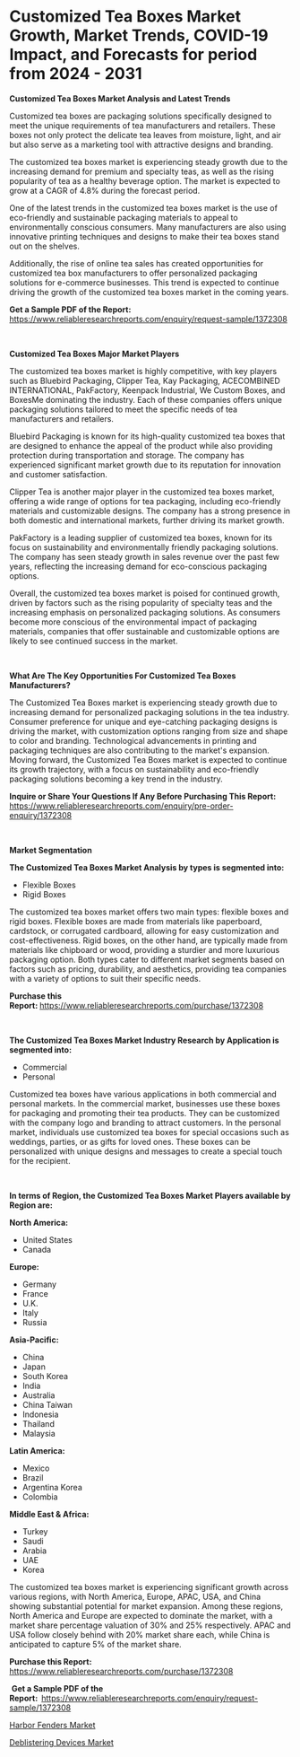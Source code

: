 <p><h1>Customized Tea Boxes Market Growth, Market Trends, COVID-19 Impact, and Forecasts for period from 2024 - 2031</h1></p><p><strong>Customized Tea Boxes Market Analysis and Latest Trends</strong></p>
<p><p>Customized tea boxes are packaging solutions specifically designed to meet the unique requirements of tea manufacturers and retailers. These boxes not only protect the delicate tea leaves from moisture, light, and air but also serve as a marketing tool with attractive designs and branding.</p><p>The customized tea boxes market is experiencing steady growth due to the increasing demand for premium and specialty teas, as well as the rising popularity of tea as a healthy beverage option. The market is expected to grow at a CAGR of 4.8% during the forecast period.</p><p>One of the latest trends in the customized tea boxes market is the use of eco-friendly and sustainable packaging materials to appeal to environmentally conscious consumers. Many manufacturers are also using innovative printing techniques and designs to make their tea boxes stand out on the shelves.</p><p>Additionally, the rise of online tea sales has created opportunities for customized tea box manufacturers to offer personalized packaging solutions for e-commerce businesses. This trend is expected to continue driving the growth of the customized tea boxes market in the coming years.</p></p>
<p><strong>Get a Sample PDF of the Report:&nbsp;</strong> <a href="https://www.reliableresearchreports.com/enquiry/request-sample/1372308">https://www.reliableresearchreports.com/enquiry/request-sample/1372308</a></p>
<p>&nbsp;</p>
<p><strong>Customized Tea Boxes Major Market Players</strong></p>
<p><p>The customized tea boxes market is highly competitive, with key players such as Bluebird Packaging, Clipper Tea, Kay Packaging, ACECOMBINED INTERNATIONAL, PakFactory, Keenpack Industrial, We Custom Boxes, and BoxesMe dominating the industry. Each of these companies offers unique packaging solutions tailored to meet the specific needs of tea manufacturers and retailers.</p><p>Bluebird Packaging is known for its high-quality customized tea boxes that are designed to enhance the appeal of the product while also providing protection during transportation and storage. The company has experienced significant market growth due to its reputation for innovation and customer satisfaction.</p><p>Clipper Tea is another major player in the customized tea boxes market, offering a wide range of options for tea packaging, including eco-friendly materials and customizable designs. The company has a strong presence in both domestic and international markets, further driving its market growth.</p><p>PakFactory is a leading supplier of customized tea boxes, known for its focus on sustainability and environmentally friendly packaging solutions. The company has seen steady growth in sales revenue over the past few years, reflecting the increasing demand for eco-conscious packaging options.</p><p>Overall, the customized tea boxes market is poised for continued growth, driven by factors such as the rising popularity of specialty teas and the increasing emphasis on personalized packaging solutions. As consumers become more conscious of the environmental impact of packaging materials, companies that offer sustainable and customizable options are likely to see continued success in the market.</p></p>
<p>&nbsp;</p>
<p><strong>What Are The Key Opportunities For Customized Tea Boxes Manufacturers?</strong></p>
<p><p>The Customized Tea Boxes market is experiencing steady growth due to increasing demand for personalized packaging solutions in the tea industry. Consumer preference for unique and eye-catching packaging designs is driving the market, with customization options ranging from size and shape to color and branding. Technological advancements in printing and packaging techniques are also contributing to the market's expansion. Moving forward, the Customized Tea Boxes market is expected to continue its growth trajectory, with a focus on sustainability and eco-friendly packaging solutions becoming a key trend in the industry.</p></p>
<p><strong>Inquire or Share Your Questions If Any Before Purchasing This Report:</strong> <a href="https://www.reliableresearchreports.com/enquiry/pre-order-enquiry/1372308">https://www.reliableresearchreports.com/enquiry/pre-order-enquiry/1372308</a></p>
<p>&nbsp;</p>
<p><strong>Market Segmentation</strong></p>
<p><strong>The Customized Tea Boxes Market Analysis by types is segmented into:</strong></p>
<p><ul><li>Flexible Boxes</li><li>Rigid Boxes</li></ul></p>
<p><p>The customized tea boxes market offers two main types: flexible boxes and rigid boxes. Flexible boxes are made from materials like paperboard, cardstock, or corrugated cardboard, allowing for easy customization and cost-effectiveness. Rigid boxes, on the other hand, are typically made from materials like chipboard or wood, providing a sturdier and more luxurious packaging option. Both types cater to different market segments based on factors such as pricing, durability, and aesthetics, providing tea companies with a variety of options to suit their specific needs.</p></p>
<p><strong>Purchase this Report:&nbsp;</strong><a href="https://www.reliableresearchreports.com/purchase/1372308">https://www.reliableresearchreports.com/purchase/1372308</a></p>
<p>&nbsp;</p>
<p><strong>The Customized Tea Boxes Market Industry Research by Application is segmented into:</strong></p>
<p><ul><li>Commercial</li><li>Personal</li></ul></p>
<p><p>Customized tea boxes have various applications in both commercial and personal markets. In the commercial market, businesses use these boxes for packaging and promoting their tea products. They can be customized with the company logo and branding to attract customers. In the personal market, individuals use customized tea boxes for special occasions such as weddings, parties, or as gifts for loved ones. These boxes can be personalized with unique designs and messages to create a special touch for the recipient.</p></p>
<p>&nbsp;</p>
<p><strong>In terms of Region, the Customized Tea Boxes Market Players available by Region are:</strong></p>
<p>
    <p> <strong> North America: </strong>
        <ul>
            <li>United States</li>
            <li>Canada</li>
        </ul>
        </p> 
    <p> <strong> Europe: </strong>
        <ul>
            <li>Germany</li>
            <li>France</li>
            <li>U.K.</li>
            <li>Italy</li>
            <li>Russia</li>
        </ul>
        </p> 
    <p> <strong> Asia-Pacific: </strong>
        <ul>
            <li>China</li>
            <li>Japan</li>
            <li>South Korea</li>
            <li>India</li>
            <li>Australia</li>
            <li>China Taiwan</li>
            <li>Indonesia</li>
            <li>Thailand</li>
            <li>Malaysia</li>
        </ul>
        </p> 
    <p> <strong> Latin America: </strong>
        <ul>
            <li>Mexico</li>
            <li>Brazil</li>
            <li>Argentina Korea</li>
            <li>Colombia</li>
        </ul>
        </p> 
    <p> <strong> Middle East & Africa: </strong>
        <ul>
            <li>Turkey</li>
            <li>Saudi</li>
            <li>Arabia</li>
            <li>UAE</li>
            <li>Korea</li>
        </ul>
    </p>
    </p>
<p><p>The customized tea boxes market is experiencing significant growth across various regions, with North America, Europe, APAC, USA, and China showing substantial potential for market expansion. Among these regions, North America and Europe are expected to dominate the market, with a market share percentage valuation of 30% and 25% respectively. APAC and USA follow closely behind with 20% market share each, while China is anticipated to capture 5% of the market share.</p></p>
<p><strong>Purchase this Report: </strong><a href="https://www.reliableresearchreports.com/purchase/1372308">https://www.reliableresearchreports.com/purchase/1372308</a></p>
<p>&nbsp;<strong>Get a Sample PDF of the Report:&nbsp;&nbsp;</strong><a href="https://www.reliableresearchreports.com/enquiry/request-sample/1372308">https://www.reliableresearchreports.com/enquiry/request-sample/1372308</a></p>
<p><strong></strong></p>
<p><p><a href="https://github.com/brentleyjimmiealvaradoz4l1rea/Market-Research-Report-List-1/blob/main/harbor-fenders-market.md">Harbor Fenders Market</a></p><p><a href="https://github.com/Angelnienowdseej3e45z3p8c/Market-Research-Report-List-1/blob/main/deblistering-devices-market.md">Deblistering Devices Market</a></p></p>